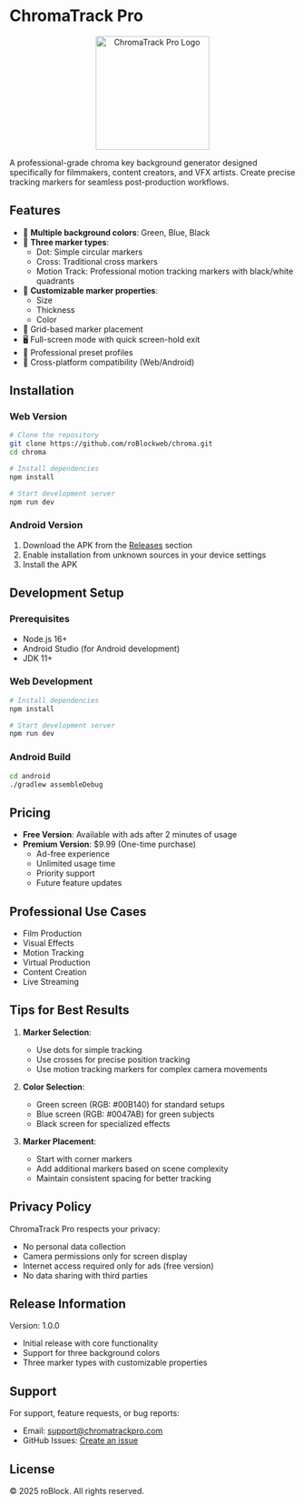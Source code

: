 
# ChromaTrack Pro

<p align="center">
  <img src="attached_assets/app_logo.png" alt="ChromaTrack Pro Logo" width="200"/>
</p>

A professional-grade chroma key background generator designed specifically for filmmakers, content creators, and VFX artists. Create precise tracking markers for seamless post-production workflows.

## Features

- 🎨 **Multiple background colors**: Green, Blue, Black
- 🎯 **Three marker types**:
  - Dot: Simple circular markers
  - Cross: Traditional cross markers
  - Motion Track: Professional motion tracking markers with black/white quadrants
- 📏 **Customizable marker properties**:
  - Size
  - Thickness
  - Color
- 🔲 Grid-based marker placement
- 🖥️ Full-screen mode with quick screen-hold exit
- 💾 Professional preset profiles
- 📱 Cross-platform compatibility (Web/Android)

## Installation

### Web Version
```bash
# Clone the repository
git clone https://github.com/roBlockweb/chroma.git
cd chroma

# Install dependencies
npm install

# Start development server
npm run dev
```

### Android Version
1. Download the APK from the [Releases](https://github.com/roBlockweb/chroma/releases) section
2. Enable installation from unknown sources in your device settings
3. Install the APK

## Development Setup

### Prerequisites
- Node.js 16+
- Android Studio (for Android development)
- JDK 11+

### Web Development
```bash
# Install dependencies
npm install

# Start development server
npm run dev
```

### Android Build
```bash
cd android
./gradlew assembleDebug
```

## Pricing

- **Free Version**: Available with ads after 2 minutes of usage
- **Premium Version**: $9.99 (One-time purchase)
  - Ad-free experience
  - Unlimited usage time
  - Priority support
  - Future feature updates

## Professional Use Cases

- Film Production
- Visual Effects
- Motion Tracking
- Virtual Production
- Content Creation
- Live Streaming

## Tips for Best Results

1. **Marker Selection**:
   - Use dots for simple tracking
   - Use crosses for precise position tracking
   - Use motion tracking markers for complex camera movements

2. **Color Selection**:
   - Green screen (RGB: #00B140) for standard setups
   - Blue screen (RGB: #0047AB) for green subjects
   - Black screen for specialized effects

3. **Marker Placement**:
   - Start with corner markers
   - Add additional markers based on scene complexity
   - Maintain consistent spacing for better tracking

## Privacy Policy

ChromaTrack Pro respects your privacy:
- No personal data collection
- Camera permissions only for screen display
- Internet access required only for ads (free version)
- No data sharing with third parties

## Release Information

Version: 1.0.0
- Initial release with core functionality
- Support for three background colors
- Three marker types with customizable properties

## Support

For support, feature requests, or bug reports:
- Email: support@chromatrackpro.com
- GitHub Issues: [Create an issue](https://github.com/roBlockweb/chroma/issues)

## License

© 2025 roBlock. All rights reserved.
